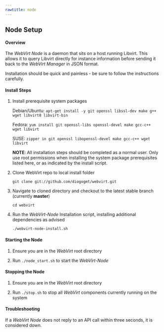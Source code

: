 ```yaml
--- 
rawtitle: node 
--- 
```

## Node Setup ## 
 
#### Overview #### 
 
The *WebVirt Node* is a daemon that sits on a host running Libvirt.  This allows it to query Libvirt directly for instance information before sending it back to the *WebVirt Manager* in JSON format.  

Installation should be quick and painless - be sure to follow the instructions carefully.  
 
#### Install Steps #### 
 
1.  Install prerequisite system packages 
 
    Debian/Ubuntu: `apt-get install -y git openssl libssl-dev make g++ wget libvirt0 libvirt-bin` 
 
    Fedora:        `yum install git openssl-libs openssl-devel make gcc-c++ wget libvirt` 
     
    SUSE:          `zipper in git openssl libopenssl-devel make gcc-c++ wget libvirt` 
 
    **NOTE**: All installation steps should be completed as a normal user.  Only use root permissions when installing the system package prerequisites listed here, or as indicated by the install script. 
 
2.  Clone WebVirt repo to local install folder 
 
    `git clone git://github.com/diogogmt/webvirt.git` 
 
3.  Navigate to cloned directory and checkout to the latest stable branch (currently **master**) 
     
    `cd webvirt`  
     
4.  Run the *WebVirt-Node* Installation script, installing additional dependencies as advised 
 
    `./webvirt-node-install.sh` 
  

#### Starting the Node ####

1.  Ensure you are in the *WebVirt* root directory

2.  Run `./node_start.sh` to start the *WebVirt-Node*

#### Stopping the Node ####

1.  Ensure you are in the *WebVirt* root directory

2.  Run `./stop.sh` to stop all *WebVirt* components currently running on the system

#### Troubleshooting ####

If a *WebVirt Node* does not reply to an API call within three seconds, it is considered down.
